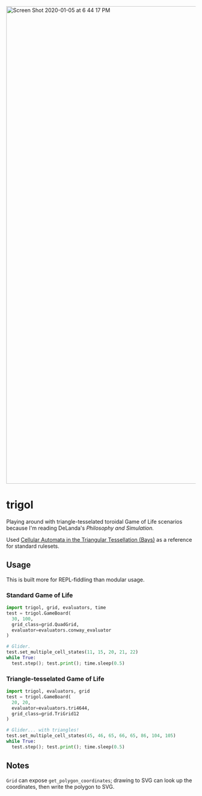 <img width="1268" alt="Screen Shot 2020-01-05 at 6 44 17 PM" src="https://user-images.githubusercontent.com/4955943/71791916-a00c2200-302e-11ea-9ed8-0a3cb4997443.png">

# trigol

Playing around with triangle-tesselated toroidal Game of Life scenarios because I'm reading DeLanda's *Philosophy and Simulation.*

Used [Cellular Automata in the Triangular Tessellation (Bays)](https://wpmedia.wolfram.com/uploads/sites/13/2018/02/08-2-4.pdf) as a reference for standard rulesets.

## Usage

This is built more for REPL-fiddling than modular usage.

### Standard Game of Life

```python
import trigol, grid, evaluators, time
test = trigol.GameBoard(
  30, 100,
  grid_class=grid.QuadGrid,
  evaluator=evaluators.conway_evaluator
)

# Glider.
test.set_multiple_cell_states(11, 15, 20, 21, 22)
while True:
  test.step(); test.print(); time.sleep(0.5)
```

### Triangle-tesselated Game of Life

```python
import trigol, evaluators, grid
test = trigol.GameBoard(
  20, 20,
  evaluator=evaluators.tri4644,
  grid_class=grid.TriGrid12
)

# Glider... with triangles!
test.set_multiple_cell_states(45, 46, 65, 66, 65, 86, 104, 105)
while True:
  test.step(); test.print(); time.sleep(0.5)
```

## Notes

`Grid` can expose `get_polygon_coordinates`; drawing to SVG can look up the coordinates, then write the polygon to SVG.
